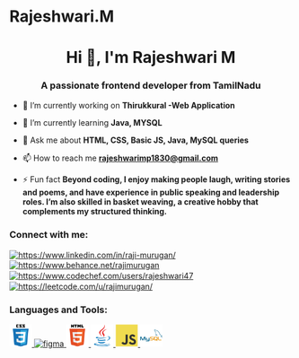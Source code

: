 # Rajeshwari.M

<h1 align="center">Hi 👋, I'm Rajeshwari M</h1>
<h3 align="center">A passionate frontend developer from TamilNadu</h3>

- 🔭 I’m currently working on **Thirukkural -Web Application**

- 🌱 I’m currently learning **Java, MYSQL**

- 💬 Ask me about **HTML, CSS, Basic JS, Java, MySQL queries**

- 📫 How to reach me **rajeshwarimp1830@gmail.com**

- ⚡ Fun fact **Beyond coding, I enjoy making people laugh, writing stories and poems, and have experience in public speaking and leadership roles. I’m also skilled in basket weaving, a creative hobby that complements my structured thinking.**

<h3 align="left">Connect with me:</h3>
<p align="left">
<a href="https://www.linkedin.com/in/raji-murugan/" target="blank"><img align="center" src="https://raw.githubusercontent.com/rahuldkjain/github-profile-readme-generator/master/src/images/icons/Social/linked-in-alt.svg" alt="https://www.linkedin.com/in/raji-murugan/" height="30" width="40" /></a>
<a href="[https://www.behance.net/https://www.behance.net/rajimurugan](https://www.behance.net/RajiMurugan)" target="blank"><img align="center" src="https://raw.githubusercontent.com/rahuldkjain/github-profile-readme-generator/master/src/images/icons/Social/behance.svg" alt="https://www.behance.net/rajimurugan" height="30" width="40" /></a>
<a href="https://www.codechef.com/users/https://www.codechef.com/users/rajeshwari47" target="blank"><img align="center" src="https://cdn.jsdelivr.net/npm/simple-icons@3.1.0/icons/codechef.svg" alt="https://www.codechef.com/users/rajeshwari47" height="30" width="40" /></a>
<a href="https://leetcode.com/u/RajiMurugan/" target="blank"><img align="center" src="https://raw.githubusercontent.com/rahuldkjain/github-profile-readme-generator/master/src/images/icons/Social/leet-code.svg" alt="https://leetcode.com/u/rajimurugan/" height="30" width="40" /></a>
</p>

<h3 align="left">Languages and Tools:</h3>
<p align="left"> <a href="https://www.w3schools.com/css/" target="_blank" rel="noreferrer"> <img src="https://raw.githubusercontent.com/devicons/devicon/master/icons/css3/css3-original-wordmark.svg" alt="css3" width="40" height="40"/> </a> <a href="https://www.figma.com/" target="_blank" rel="noreferrer"> <img src="https://www.vectorlogo.zone/logos/figma/figma-icon.svg" alt="figma" width="40" height="40"/> </a> <a href="https://www.w3.org/html/" target="_blank" rel="noreferrer"> <img src="https://raw.githubusercontent.com/devicons/devicon/master/icons/html5/html5-original-wordmark.svg" alt="html5" width="40" height="40"/> </a> <a href="https://www.java.com" target="_blank" rel="noreferrer"> <img src="https://raw.githubusercontent.com/devicons/devicon/master/icons/java/java-original.svg" alt="java" width="40" height="40"/> </a> <a href="https://developer.mozilla.org/en-US/docs/Web/JavaScript" target="_blank" rel="noreferrer"> <img src="https://raw.githubusercontent.com/devicons/devicon/master/icons/javascript/javascript-original.svg" alt="javascript" width="40" height="40"/> </a> <a href="https://www.mysql.com/" target="_blank" rel="noreferrer"> <img src="https://raw.githubusercontent.com/devicons/devicon/master/icons/mysql/mysql-original-wordmark.svg" alt="mysql" width="40" height="40"/> </a> </p>

